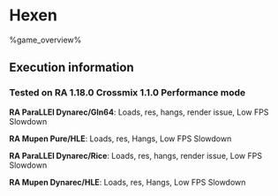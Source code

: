 # Hexen 

%game_overview%

## Execution information

### Tested on RA 1.18.0 Crossmix 1.1.0 Performance mode

**RA ParaLLEl Dynarec/Gln64**: Loads, res, hangs, render issue, Low FPS Slowdown

**RA Mupen Pure/HLE**: Loads, res, Hangs, Low FPS Slowdown

**RA ParaLLEl Dynarec/Rice**: Loads, res, hangs, render issue, Low FPS Slowdown

**RA Mupen Dynarec/HLE**: Loads, res, Hangs, Low FPS Slowdown